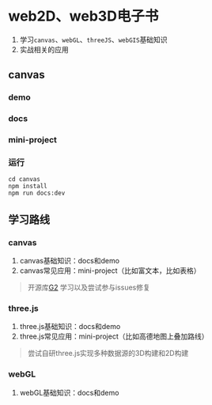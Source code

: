 # web2D、web3D电子书

1. 学习`canvas`、`webGL`、`threeJS`、`webGIS`基础知识
2. 实战相关的应用


## canvas

### demo

### docs

### mini-project

### 运行

```shell
cd canvas 
npm install 
npm run docs:dev
```


## 学习路线

### canvas
1. canvas基础知识：docs和demo
2. canvas常见应用：mini-project（比如富文本，比如表格）
> 开源库[G2](https://github.com/antvis/G2) 学习以及尝试参与issues修复

### three.js
1. three.js基础知识：docs和demo
2. three.js常见应用：mini-project（比如高德地图上叠加路线）
> 尝试自研three.js实现多种数据源的3D构建和2D构建

### webGL
1. webGL基础知识：docs和demo